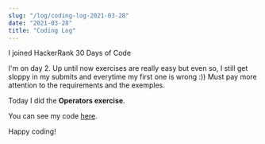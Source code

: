 ```yaml
---
slug: "/log/coding-log-2021-03-28"
date: "2021-03-28"
title: "Coding Log"
---
```


I joined HackerRank 30 Days of Code

<p>I'm on day 2. Up until now exercises are really easy but even so, I still get sloppy in my submits and everytime my first one is wrong :)) Must pay more attention to the requirements and the exemples.</p>

<p>Today I did the <span style="font-weight: bold">Operators exercise</span>.</p>

<p>You can see my code <a href = 'https://github.com/andragh83/codingPractice/blob/master/KeyboardsAndDrives.js' target = '_blank'>here</a>.</p>
<p>Happy coding!</p>
